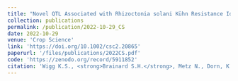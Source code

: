 ```yaml
---
title: "Novel QTL Associated with Rhizoctonia solani Kühn Resistance Identified in Two Table Beet x Sugar Beet F<sub>2:3</sub> Populations Using a New Table Beet Reference Genome"
collection: publications
permalink: /publication/2022-10-29_CS
date: 2022-10-29
venue: 'Crop Science'
link: 'https://doi.org/10.1002/csc2.20865'
paperurl: '/files/publications/2022CS.pdf'
code: 'https://zenodo.org/record/5911852'
citation: 'Wigg K.S., <strong>Brainard S.H.</strong>, Metz N., Dorn, K.M., and Goldman I.L. Novel QTL Associated with Rhizoctonia solani Kühn Resistance Identified in Two Table Beet x Sugar Beet F<sub>2:3</sub> Populations Using a New Table Beet Reference Genome. <i>Crop Sci</i> (2022). https://doi.org/10.1007/s00122-021-03988-8'
---
```



